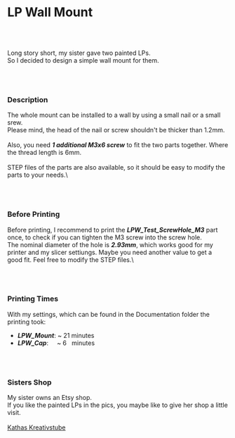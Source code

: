 # LP Wall Mount

<br></br>

Long story short, my sister gave two painted LPs.\
So I decided to design a simple wall mount for them.

<br></br>

### Description

The whole mount can be installed to a wall by using a small nail or a small srew.\
Please mind, the head of the nail or screw shouldn't be thicker than 1.2mm.\
\
Also, you need ***1 additional M3x6 screw*** to fit the two parts together. Where the thread length is 6mm.\
\
STEP files of the parts are also available, so it should be easy to modify the parts to your needs.\

<br></br>

### Before Printing

Before printing, I recommend to print the ***LPW_Test_ScrewHole_M3*** part once, to check if you can tighten the M3 screw into the screw hole.\
The nominal diameter of the hole is ***2.93mm***, which works good for my printer and my slicer settiungs. Maybe you need another value to get a good fit. Feel free to modify the STEP files.\

<br></br>

### Printing Times

With my settings, which can be found in the Documentation folder the printing took:

- ***LPW_Mount***:&nbsp;~ 21&nbsp;minutes
- ***LPW_Cap***:&nbsp;&nbsp;&nbsp;&nbsp;&nbsp;~ 6&nbsp;&nbsp;&nbsp;minutes

<br></br>

### Sisters Shop

My sister owns an Etsy shop.\
If you like the painted LPs in the pics, you maybe like to give her shop a little visit.\
\
[Kathas Kreativstube](https://www.etsy.com/shop/kathaskreativstube/?etsrc=sdt)

